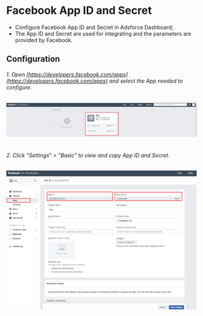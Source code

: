 # Facebook App ID and Secret

- Configure Facebook App ID and Secret in Adsforce Dashboard;
- The App ID and Secret are used for integrating and the parameters are provided by Facebook.

## Configuration

###### 1. Open [https://developers.facebook.com/apps](https://developers.facebook.com/apps) and select the App needed to configure.

![img](1.png)­­

###### 2. Click "Settings" > "Basic" to view and copy App ID and Secret.

![img](2.png)